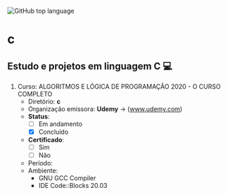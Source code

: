 ![GitHub top language](https://img.shields.io/github/languages/top/arturbaldon/c)
# c
## Estudo e projetos em linguagem C :computer:

001. Curso: ALGORITMOS E LÓGICA DE PROGRAMAÇÃO 2020 - O CURSO COMPLETO
	 - Diretório: **c**
	 - Organização emissora: **Udemy** -> (www.udemy.com)
	 - **Status**:
	   - [ ] Em andamento
	   - [X] Concluído
	 - **Certificado**:
	   - [ ] Sim
	   - [ ] Não
	 - Período:
	 - Ambiente:
	   - GNU GCC Compiler
	   - IDE Code::Blocks 20.03
